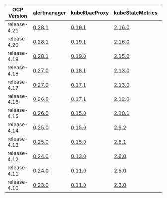 |  OCP Version |                                   alertmanager                                   |                              kubeRbacProxy                               |                              kubeStateMetrics                               |                              kubernetesMetricsServer                              |                             monitoringPlugin                              |                             nodeExporter                              |                              promLabelProxy                               |                             prometheus                              |                              prometheusOperator                              |                             thanos                              |
|--------------|----------------------------------------------------------------------------------|--------------------------------------------------------------------------|-----------------------------------------------------------------------------|-----------------------------------------------------------------------------------|---------------------------------------------------------------------------|-----------------------------------------------------------------------|---------------------------------------------------------------------------|---------------------------------------------------------------------|------------------------------------------------------------------------------|-----------------------------------------------------------------|
| release-4.21 | [0.28.1](https://github.com/openshift/prometheus-alertmanager/blob/release-4.21) | [0.19.1](https://github.com/openshift/kube-rbac-proxy/blob/release-4.21) | [2.16.0](https://github.com/openshift/kube-state-metrics/blob/release-4.21) | [0.8.0](https://github.com/openshift/kubernetes-metrics-server/blob/release-4.21) | [1.0.0](https://github.com/openshift/monitoring-plugin/blob/release-4.21) | [1.9.1](https://github.com/openshift/node_exporter/blob/release-4.21) | [0.11.1](https://github.com/openshift/prom-label-proxy/blob/release-4.21) | [3.5.0](https://github.com/openshift/prometheus/blob/release-4.21)  | [0.84.0](https://github.com/openshift/prometheus-operator/blob/release-4.21) | [0.39.2](https://github.com/openshift/thanos/blob/release-4.21) |
| release-4.20 | [0.28.1](https://github.com/openshift/prometheus-alertmanager/blob/release-4.20) | [0.19.1](https://github.com/openshift/kube-rbac-proxy/blob/release-4.20) | [2.16.0](https://github.com/openshift/kube-state-metrics/blob/release-4.20) | [0.8.0](https://github.com/openshift/kubernetes-metrics-server/blob/release-4.20) | [1.0.0](https://github.com/openshift/monitoring-plugin/blob/release-4.20) | [1.9.1](https://github.com/openshift/node_exporter/blob/release-4.20) | [0.11.1](https://github.com/openshift/prom-label-proxy/blob/release-4.20) | [3.5.0](https://github.com/openshift/prometheus/blob/release-4.20)  | [0.84.0](https://github.com/openshift/prometheus-operator/blob/release-4.20) | [0.39.2](https://github.com/openshift/thanos/blob/release-4.20) |
| release-4.19 | [0.28.1](https://github.com/openshift/prometheus-alertmanager/blob/release-4.19) | [0.19.0](https://github.com/openshift/kube-rbac-proxy/blob/release-4.19) | [2.15.0](https://github.com/openshift/kube-state-metrics/blob/release-4.19) | [0.7.2](https://github.com/openshift/kubernetes-metrics-server/blob/release-4.19) | [1.0.0](https://github.com/openshift/monitoring-plugin/blob/release-4.19) | [1.9.1](https://github.com/openshift/node_exporter/blob/release-4.19) | [0.11.0](https://github.com/openshift/prom-label-proxy/blob/release-4.19) | [3.2.1](https://github.com/openshift/prometheus/blob/release-4.19)  | [0.81.0](https://github.com/openshift/prometheus-operator/blob/release-4.19) | [0.37.2](https://github.com/openshift/thanos/blob/release-4.19) |
| release-4.18 | [0.27.0](https://github.com/openshift/prometheus-alertmanager/blob/release-4.18) | [0.18.1](https://github.com/openshift/kube-rbac-proxy/blob/release-4.18) | [2.13.0](https://github.com/openshift/kube-state-metrics/blob/release-4.18) | [0.7.2](https://github.com/openshift/kubernetes-metrics-server/blob/release-4.18) | [1.0.0](https://github.com/openshift/monitoring-plugin/blob/release-4.18) | [1.8.2](https://github.com/openshift/node_exporter/blob/release-4.18) | [0.11.0](https://github.com/openshift/prom-label-proxy/blob/release-4.18) | [2.55.1](https://github.com/openshift/prometheus/blob/release-4.18) | [0.78.2](https://github.com/openshift/prometheus-operator/blob/release-4.18) | [0.36.1](https://github.com/openshift/thanos/blob/release-4.18) |
| release-4.17 | [0.27.0](https://github.com/openshift/prometheus-alertmanager/blob/release-4.17) | [0.17.1](https://github.com/openshift/kube-rbac-proxy/blob/release-4.17) | [2.13.0](https://github.com/openshift/kube-state-metrics/blob/release-4.17) | [0.7.1](https://github.com/openshift/kubernetes-metrics-server/blob/release-4.17) | [1.0.0](https://github.com/openshift/monitoring-plugin/blob/release-4.17) | [1.8.2](https://github.com/openshift/node_exporter/blob/release-4.17) | [0.11.0](https://github.com/openshift/prom-label-proxy/blob/release-4.17) | [2.53.1](https://github.com/openshift/prometheus/blob/release-4.17) | [0.75.2](https://github.com/openshift/prometheus-operator/blob/release-4.17) | [0.35.1](https://github.com/openshift/thanos/blob/release-4.17) |
| release-4.16 | [0.26.0](https://github.com/openshift/prometheus-alertmanager/blob/release-4.16) | [0.17.1](https://github.com/openshift/kube-rbac-proxy/blob/release-4.16) | [2.12.0](https://github.com/openshift/kube-state-metrics/blob/release-4.16) | [0.7.1](https://github.com/openshift/kubernetes-metrics-server/blob/release-4.16) | [1.0.0](https://github.com/openshift/monitoring-plugin/blob/release-4.16) | [1.8.0](https://github.com/openshift/node_exporter/blob/release-4.16) | [0.8.1](https://github.com/openshift/prom-label-proxy/blob/release-4.16)  | [2.52.0](https://github.com/openshift/prometheus/blob/release-4.16) | [0.73.2](https://github.com/openshift/prometheus-operator/blob/release-4.16) | [0.35.0](https://github.com/openshift/thanos/blob/release-4.16) |
| release-4.15 | [0.26.0](https://github.com/openshift/prometheus-alertmanager/blob/release-4.15) | [0.15.0](https://github.com/openshift/kube-rbac-proxy/blob/release-4.15) | [2.10.1](https://github.com/openshift/kube-state-metrics/blob/release-4.15) | [0.6.4](https://github.com/openshift/kubernetes-metrics-server/blob/release-4.15) | [1.0.0](https://github.com/openshift/monitoring-plugin/blob/release-4.15) | [1.7.0](https://github.com/openshift/node_exporter/blob/release-4.15) | [0.7.0](https://github.com/openshift/prom-label-proxy/blob/release-4.15)  | [2.48.0](https://github.com/openshift/prometheus/blob/release-4.15) | [0.70.0](https://github.com/openshift/prometheus-operator/blob/release-4.15) | [0.32.5](https://github.com/openshift/thanos/blob/release-4.15) |
| release-4.14 | [0.25.0](https://github.com/openshift/prometheus-alertmanager/blob/release-4.14) | [0.15.0](https://github.com/openshift/kube-rbac-proxy/blob/release-4.14) | [2.9.2](https://github.com/openshift/kube-state-metrics/blob/release-4.14)  | [0.6.4](https://github.com/openshift/kubernetes-metrics-server/blob/release-4.14) | [1.0.0](https://github.com/openshift/monitoring-plugin/blob/release-4.14) | [1.6.1](https://github.com/openshift/node_exporter/blob/release-4.14) | [0.7.0](https://github.com/openshift/prom-label-proxy/blob/release-4.14)  | [2.46.0](https://github.com/openshift/prometheus/blob/release-4.14) | [0.67.1](https://github.com/openshift/prometheus-operator/blob/release-4.14) | [0.30.2](https://github.com/openshift/thanos/blob/release-4.14) |
| release-4.13 | [0.25.0](https://github.com/openshift/prometheus-alertmanager/blob/release-4.13) | [0.15.0](https://github.com/openshift/kube-rbac-proxy/blob/release-4.13) | [2.8.1](https://github.com/openshift/kube-state-metrics/blob/release-4.13)  | N/A                                                                               | N/A                                                                       | [1.5.0](https://github.com/openshift/node_exporter/blob/release-4.13) | [0.6.0](https://github.com/openshift/prom-label-proxy/blob/release-4.13)  | [2.42.0](https://github.com/openshift/prometheus/blob/release-4.13) | [0.63.0](https://github.com/openshift/prometheus-operator/blob/release-4.13) | [0.30.2](https://github.com/openshift/thanos/blob/release-4.13) |
| release-4.12 | [0.24.0](https://github.com/openshift/prometheus-alertmanager/blob/release-4.12) | [0.13.0](https://github.com/openshift/kube-rbac-proxy/blob/release-4.12) | [2.6.0](https://github.com/openshift/kube-state-metrics/blob/release-4.12)  | N/A                                                                               | N/A                                                                       | [1.4.0](https://github.com/openshift/node_exporter/blob/release-4.12) | [0.5.0](https://github.com/openshift/prom-label-proxy/blob/release-4.12)  | [2.39.1](https://github.com/openshift/prometheus/blob/release-4.12) | [0.60.1](https://github.com/openshift/prometheus-operator/blob/release-4.12) | [0.28.1](https://github.com/openshift/thanos/blob/release-4.12) |
| release-4.11 | [0.24.0](https://github.com/openshift/prometheus-alertmanager/blob/release-4.11) | [0.11.0](https://github.com/openshift/kube-rbac-proxy/blob/release-4.11) | [2.5.0](https://github.com/openshift/kube-state-metrics/blob/release-4.11)  | N/A                                                                               | N/A                                                                       | [1.3.1](https://github.com/openshift/node_exporter/blob/release-4.11) | [0.4.0](https://github.com/openshift/prom-label-proxy/blob/release-4.11)  | [2.36.2](https://github.com/openshift/prometheus/blob/release-4.11) | [0.57.0](https://github.com/openshift/prometheus-operator/blob/release-4.11) | [0.26.0](https://github.com/openshift/thanos/blob/release-4.11) |
| release-4.10 | [0.23.0](https://github.com/openshift/prometheus-alertmanager/blob/release-4.10) | [0.11.0](https://github.com/openshift/kube-rbac-proxy/blob/release-4.10) | [2.3.0](https://github.com/openshift/kube-state-metrics/blob/release-4.10)  | N/A                                                                               | N/A                                                                       | [1.3.1](https://github.com/openshift/node_exporter/blob/release-4.10) | [0.4.0](https://github.com/openshift/prom-label-proxy/blob/release-4.10)  | [2.32.1](https://github.com/openshift/prometheus/blob/release-4.10) | [0.53.1](https://github.com/openshift/prometheus-operator/blob/release-4.10) | [0.23.2](https://github.com/openshift/thanos/blob/release-4.10) |
